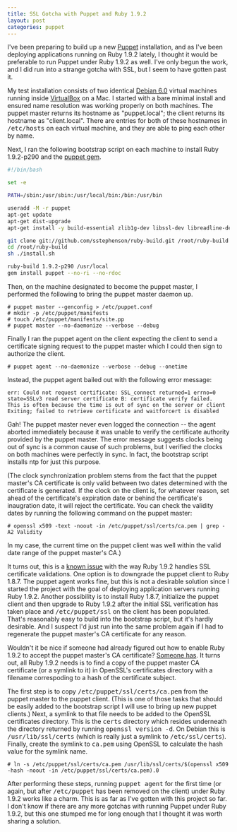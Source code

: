 ```yaml
---
title: SSL Gotcha with Puppet and Ruby 1.9.2
layout: post
categories: puppet
---
```


I've been preparing to build up a new
[Puppet](http://puppet.puppetlabs.com) installation, and as I've been
deploying applications running on Ruby 1.9.2 lately, I thought it would
be preferable to run Puppet under Ruby 1.9.2 as well. I've only begun
the work, and I did run into a strange gotcha with SSL, but I seem to
have gotten past it.

My test installation consists of two identical [Debian
6.0](http://www.debian.org) virtual machines running inside
[VirtualBox](http://www.virtualbox.org) on a Mac. I started with a bare
minimal install and ensured name resolution was working properly on both
machines. The puppet master returns its hostname as "puppet.local"; the
client returns its hostname as "client.local". There are entries for
both of these hostnames in <tt>/etc/hosts</tt> on each virtual
machine, and they are able to ping each other by name.

Next, I ran the following bootstrap script on each machine to install
Ruby 1.9.2-p290 and the [puppet gem](http://rubygems.org/gems/puppet).

```bash
#!/bin/bash

set -e

PATH=/sbin:/usr/sbin:/usr/local/bin:/bin:/usr/bin

useradd -M -r puppet
apt-get update
apt-get dist-upgrade
apt-get install -y build-essential zlib1g-dev libssl-dev libreadline-dev git-core curl ntp

git clone git://github.com/sstephenson/ruby-build.git /root/ruby-build
cd /root/ruby-build
sh ./install.sh

ruby-build 1.9.2-p290 /usr/local
gem install puppet --no-ri --no-rdoc
```

Then, on the machine designated to become the puppet master, I performed
the following to bring the puppet master daemon up.

```
# puppet master --genconfig > /etc/puppet.conf
# mkdir -p /etc/puppet/manifests
# touch /etc/puppet/manifests/site.pp
# puppet master --no-daemonize --verbose --debug
```

Finally I ran the puppet agent on the client expecting the client to
send a certificate signing request to the puppet master which I could
then sign to authorize the client.

```
# puppet agent --no-daemonize --verbose --debug --onetime
```

Instead, the puppet agent bailed out with the following error message:

```
err: Could not request certificate: SSL_connect returned=1 errno=0 state=SSLv3 read server certificate B: certificate verify failed.  This is often because the time is out of sync on the server or client
Exiting; failed to retrieve certificate and waitforcert is disabled
```

Gah! The puppet master never even logged the connection -- the agent
aborted immediately because it was unable to verify the certificate
authority provided by the puppet master. The error message suggests
clocks being out of sync is a common cause of such problems, but I
verified the clocks on both machines were perfectly in sync. In fact,
the bootstrap script installs ntp for just this purpose.

(The clock synchronization problem stems from the fact that the puppet
master's CA certificate is only valid between two dates determined with
the certificate is generated. If the clock on the client is, for
whatever reason, set ahead of the certificate's expiration date or
behind the certificate's inaugration date, it will reject the
certificate. You can check the validity dates by running the following
command on the puppet master:

```
# openssl x509 -text -noout -in /etc/puppet/ssl/certs/ca.pem | grep -A2 Validity
```

In my case, the current time on the puppet client was well within the
valid date range of the puppet master's CA.)

It turns out, this is a [known
issue](http://projects.puppetlabs.com/issues/9084) with the way Ruby
1.9.2 handles SSL certificate validations. One option is to downgrade
the puppet client to Ruby 1.8.7. The puppet agent works fine, but this
is not a desirable solution since I started the project with the goal of
deploying application servers running Ruby 1.9.2. Another possibility is
to install Ruby 1.8.7, initialize the puppet client and then upgrade to
Ruby 1.9.2 after the initial SSL verification has taken place and
<tt>/etc/puppet/ssl</tt> on the client has been populated. That's
reasonably easy to build into the bootstrap script, but it's hardly
desirable. And I suspect I'd just run into the same problem again if I
had to regenerate the puppet master's CA certificate for any reason.

Wouldn't it be nice if someone had already figured out how to enable
Ruby 1.9.2 to accept the puppet master's CA certificate? [Someone
has](http://groups.google.com/group/puppet-users/msg/72bf694d4e2f3012).
It turns out, all Ruby 1.9.2 needs is to find a copy of the puppet
master CA certificate (or a symlink to it) in OpenSSL's certificates
directory with a filename correspoding to a hash of the certificate
subject.

The first step is to copy <tt>/etc/puppet/ssl/certs/ca.pem</tt> from
the puppet master to the puppet client. (This is one of those tasks that
should be easily added to the bootstrap script I will use to bring up
new puppet clients.) Next, a symlink to that file needs to be added to
the OpenSSL certificates directory. This is the <tt>certs</tt>
directory which resides underneath the directory returned by running
<kbd>openssl&nbsp;version&nbsp;-d</kbd>. On Debian this is
<tt>/usr/lib/ssl/certs</tt> (which is really just a symlink to
<tt>/etc/ssl/certs</tt>). Finally, create the symlink to
<tt>ca.pem</tt> using OpenSSL to calculate the hash value for the
symlink name.

```
# ln -s /etc/puppet/ssl/certs/ca.pem /usr/lib/ssl/certs/$(openssl x509 -hash -noout -in /etc/puppet/ssl/certs/ca.pem).0
```

After performing these steps, running <kbd>puppet&nbsp;agent</kbd> for the
first time (or again, but after <tt>/etc/puppet</tt> has been
removed on the client) under Ruby 1.9.2 works like a charm. This is as
far as I've gotten with this project so far. I don't know if there are
any more gotchas with running Puppet under Ruby 1.9.2, but this one
stumped me for long enough that I thought it was worth sharing a
solution.

